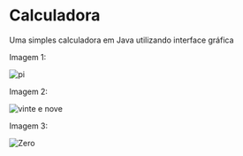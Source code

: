 # Calculadora

Uma simples calculadora em Java utilizando interface gráfica

Imagem 1:

![pi](https://user-images.githubusercontent.com/65574850/112399910-e9a16500-8ce5-11eb-80b0-4d13dd990bce.png)

Imagem 2:

![vinte e nove](https://user-images.githubusercontent.com/65574850/112399934-f1610980-8ce5-11eb-955f-4b2ec6d9479f.png)

Imagem 3:

![Zero](https://user-images.githubusercontent.com/65574850/112399940-f6be5400-8ce5-11eb-8b71-830cd05b0c8c.png)
